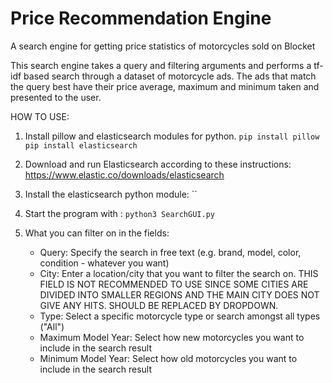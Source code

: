# Price Recommendation Engine
A search engine for getting price statistics of motorcycles sold on Blocket

This search engine takes a query and filtering arguments and performs a tf-idf based search through a dataset of motorcycle ads. The ads that match the query best have their price average, maximum and minimum taken and presented to the user.

HOW TO USE:

1. Install pillow and elasticsearch modules for python.
`pip install pillow`
`pip install elasticsearch`

2. Download and run Elasticsearch according to these instructions: https://www.elastic.co/downloads/elasticsearch 

3. Install the elasticsearch python module: ``

3. Start the program with :
`python3 SearchGUI.py`

4. What you can filter on in the fields:
   - Query: Specify the search in free text (e.g. brand, model, color, condition - whatever you want)
   - City: Enter a location/city that you want to filter the search on. THIS FIELD IS NOT RECOMMENDED TO USE SINCE SOME CITIES ARE DIVIDED INTO SMALLER REGIONS AND THE MAIN CITY DOES NOT GIVE ANY HITS. SHOULD BE REPLACED BY DROPDOWN.
   - Type: Select a specific motorcycle type or search amongst all types ("All")
   - Maximum Model Year: Select how new motorcycles you want to include in the search result
   - Minimum Model Year: Select how old motorcycles you want to include in the search result
